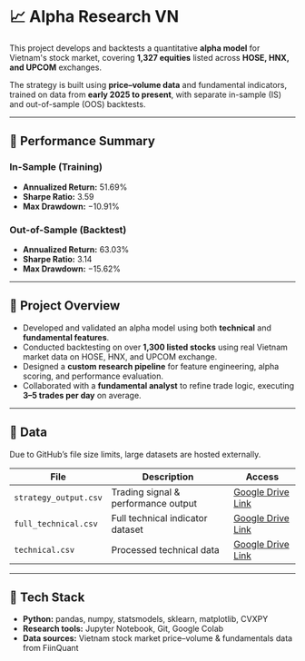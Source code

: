 # 📈 Alpha Research VN

This project develops and backtests a quantitative **alpha model** for Vietnam's stock market, covering **1,327 equities** listed across **HOSE, HNX, and UPCOM** exchanges.

The strategy is built using **price–volume data** and fundamental indicators, trained on data from **early 2025 to present**, with separate in-sample (IS) and out-of-sample (OOS) backtests.

---

## 🚀 Performance Summary

### In-Sample (Training)
- **Annualized Return:** 51.69%  
- **Sharpe Ratio:** 3.59  
- **Max Drawdown:** −10.91%  

### Out-of-Sample (Backtest)
- **Annualized Return:** 63.03%  
- **Sharpe Ratio:** 3.14  
- **Max Drawdown:** −15.62%  

---

## 🧠 Project Overview
- Developed and validated an alpha model using both **technical** and **fundamental features**.  
- Conducted backtesting on over **1,300 listed stocks** using real Vietnam market data on HOSE, HNX, and
UPCOM exchange.  
- Designed a **custom research pipeline** for feature engineering, alpha scoring, and performance evaluation.  
- Collaborated with a **fundamental analyst** to refine trade logic, executing **3–5 trades per day** on average.  

---

## 💾 Data
Due to GitHub’s file size limits, large datasets are hosted externally.

| File | Description | Access |
|------|--------------|---------|
| `strategy_output.csv` | Trading signal & performance output | [Google Drive Link](https://drive.google.com/file/d/1iCese6w6B12u0Ad0_ktMqPjfozN_l-ri/view?usp=sharing) |
| `full_technical.csv` | Full technical indicator dataset | [Google Drive Link](https://drive.google.com/file/d/1_lNJmXMCvfoFN96CgnHDQDY81tayjDaO/view?usp=sharing) |
| `technical.csv` | Processed technical data | [Google Drive Link](https://drive.google.com/file/d/1j7J1K_6YbTCWIZuFnwN0_g1TM0k3mWqE/view?usp=sharing) |

---

## 🧩 Tech Stack
- **Python:** pandas, numpy, statsmodels, sklearn, matplotlib, CVXPY
- **Research tools:** Jupyter Notebook, Git, Google Colab  
- **Data sources:** Vietnam stock market price–volume & fundamentals data from FiinQuant
